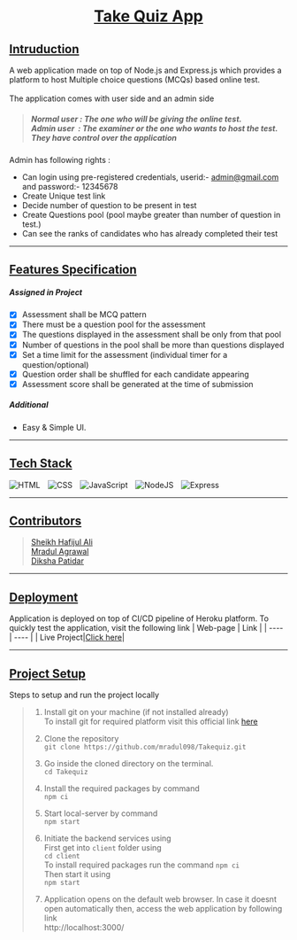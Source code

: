 # <div align=center><u>Take Quiz App</u></div>

## <u>Intruduction</u>
A web application made on top of Node.js and Express.js which provides a platform to host Multiple choice questions (MCQs) based online test.<br><br>
The application comes with user side and an admin side
> ##### Normal user : The one who will be giving the online test. <br> Admin user &nbsp;: The examiner or the one who wants to host the test. They have control over the application <br>

Admin has following rights :
- Can login using pre-registered credentials, userid:- admin@gmail.com and password:- 12345678
- Create Unique test link
- Decide number of question to be present in test
- Create Questions pool (pool maybe greater than number of question in test.)
- Can see the ranks of candidates who has already completed their test
<hr>

## <u>Features Specification</u>
##### Assigned in Project
- [x] Assessment shall be MCQ pattern 
- [x] There must be a question pool for the assessment
- [x] The questions displayed in the assessment shall be only from that pool
- [x] Number of questions in the pool shall be more than questions displayed
- [x] Set a time limit for the assessment (individual timer for a question/optional)
- [x] Question order shall be shuffled for each candidate appearing
- [x] Assessment score shall be generated at the time of submission
##### Additional
- Easy & Simple UI.
<hr>

## <u>Tech Stack</u>

![HTML](https://img.shields.io/badge/HTML5-E34F26?style=for-the-badge&logo=html5&logoColor=white)&emsp;![CSS](https://img.shields.io/badge/CSS3-1572D6?style=for-the-badge&logo=css3&logoColor=white)&emsp;![JavaScript](https://img.shields.io/badge/JavaScript-F7DF1E?style=for-the-badge&logo=javascript&logoColor=black)&emsp;![NodeJS](https://img.shields.io/badge/Node.js-4853D?style=for-the-badge&logo=node.js&logoColor=white)&emsp;![Express](https://img.shields.io/badge/Express.js-404D59?style=for-the-badge)

<hr>

## <u>Contributors</u>
>[Sheikh Hafijul Ali](https://github.com/HafijulAli) <br>
>[Mradul Agrawal](https://github.com/mradul098)    <br>
>[Diksha Patidar](https://github.com/diksha0149)   <br>
<hr>

## <u>Deployment</u>
Application is deployed on top of CI/CD pipeline of Heroku platform.
To quickly test the application, visit the following link
| Web-page | Link | 
|   ----   | ---- |
| Live Project|[Click here](http://takequizapp.herokuapp.com)| 

<hr>

## <u>Project Setup</u>
Steps to setup and run the project locally
>1. Install git on your machine (if not installed already) <br>
>To install git for required platform visit this official link [here](https://git-scm.com/downloads)
>2. Clone the repository <br>
`git clone https://github.com/mradul098/Takequiz.git`
>
>3. Go inside the cloned directory on the terminal.<br>
> `cd Takequiz`
>4. Install the required packages by command <br>
`npm ci`
>
>5. Start local-server by command <br>
`npm start`
>
>6. Initiate the backend services using <br>
> First get into `client` folder using <br> 
>`cd client` <br>
>To install required packages run the command
>`npm ci` <br>
> Then start it using <br>
> `npm start`<br>
>7. Application opens on the default web browser.
>In case it doesnt open automatically then, access the web application by following link <br> http://localhost:3000/
